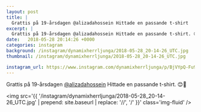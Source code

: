 ```yaml
---
layout: post
title: |
  Grattis på 19-årsdagen @alizadahossein Hittade en passande t-shirt
excerpt: |
  Grattis på 19-årsdagen @alizadahossein Hittade en passande t-shirt. 😊🤙
date:   2018-05-28 20:14:26 +0000
categories: instagram
background: /instagram/dynamixherrljunga/2018-05-28_20-14-26_UTC.jpg
thumbnail: /instagram/dynamixherrljunga/2018-05-28_20-14-26_UTC.jpg

instagram_url: https://www.instagram.com/dynamixherrljunga/p/BjVYpQ-Fu9D
---
```

Grattis på 19-årsdagen [@alizadahossein](https://www.instagram.com/alizadahossein/) Hittade en passande t-shirt. 😊🤙



<img src='{{ '/instagram/dynamixherrljunga/2018-05-28_20-14-26_UTC.jpg' | prepend: site.baseurl | replace: '//', '/' }}' class='img-fluid' />
